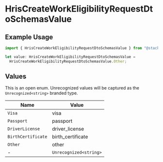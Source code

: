 # HrisCreateWorkEligibilityRequestDtoSchemasValue

## Example Usage

```typescript
import { HrisCreateWorkEligibilityRequestDtoSchemasValue } from "@stackone/stackone-client-ts/sdk/models/shared";

let value: HrisCreateWorkEligibilityRequestDtoSchemasValue =
  HrisCreateWorkEligibilityRequestDtoSchemasValue.Other;
```

## Values

This is an open enum. Unrecognized values will be captured as the `Unrecognized<string>` branded type.

| Name                   | Value                  |
| ---------------------- | ---------------------- |
| `Visa`                 | visa                   |
| `Passport`             | passport               |
| `DriverLicense`        | driver_license         |
| `BirthCertificate`     | birth_certificate      |
| `Other`                | other                  |
| -                      | `Unrecognized<string>` |